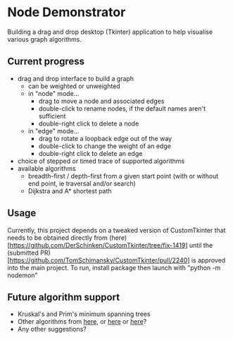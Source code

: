 # Node Demonstrator

Building a drag and drop desktop (Tkinter) application to help visualise various graph algorithms.

## Current progress

- drag and drop interface to build a graph
  - can be weighted or unweighted
  - in "node" mode...
    - drag to move a node and associated edges
    - double-click to rename nodes, if the default names aren't sufficient
    - double-right click to delete a node
  - in "edge" mode...
    - drag to rotate a loopback edge out of the way
    - double-click to change the weight of an edge
    - double-right click to delete an edge
- choice of stepped or timed trace of supported algorithms
- available algorithms
  - breadth-first / depth-first from a given start point (with or without end point, ie traversal and/or search)
  - Dijkstra and A* shortest path

## Usage

Currently, this project depends on a tweaked version of CustomTkinter that needs to be obtained directly from (here)[https://github.com/DerSchinken/CustomTkinter/tree/fix-1419] until the (submitted PR)[https://github.com/TomSchimansky/CustomTkinter/pull/2240] is approved into the main project.
To run, install package then launch with "python -m nodemon"

## Future algorithm support

  - Kruskal's and Prim's minimum spanning trees
  - Other algorithms from [here](https://memgraph.com/blog/graph-algorithms-applications), or [here](https://memgraph.com/blog/graph-algorithms-list) or [here](https://towardsdatascience.com/10-graph-algorithms-visually-explained-e57faa1336f3)?
  - Any other suggestions?

